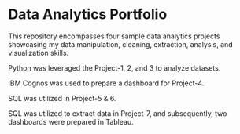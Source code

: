 # Data Analytics Portfolio

This repository encompasses four sample data analytics projects showcasing my data manipulation, cleaning, extraction, analysis, and visualization skills.

Python was leveraged the Project-1, 2, and 3 to analyze datasets. 

IBM Cognos was used to prepare a dashboard for Project-4. 

SQL was utilized in Project-5 & 6. 

SQL was utilized to extract data in Project-7, and subsequently, two dashboards were prepared in Tableau.




